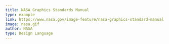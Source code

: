 ```yaml
---
title: NASA Graphics Standards Manual
type: example
link: https://www.nasa.gov/image-feature/nasa-graphics-standard-manual
image: nasa.gif
author: NASA
type: Design Language
---
```

